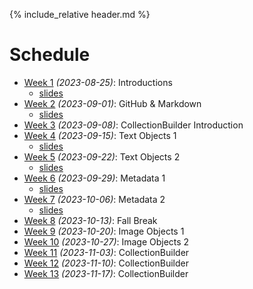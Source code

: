 [witten]: http://kg6ek7cq2b.search.serialssolutions.com/?V=1.0&L=KG6EK7CQ2B&S=JCs&C=TC0000298940&T=marc  "Witten, et al. in IUCAT"
[cb]: https://collectionbuilder.github.io "Collection Builder Home"
[omekanet]: https://omeka.net/ "Omeka hosted service"
[omekaorg]: https://omeka.org/ "Omeka Home"
{% include_relative header.md %}

# Schedule
* [Week 1](week01.md) _(2023-08-25)_: Introductions
	- [slides](https://ella.sice.indiana.edu/~jawalsh/z652_slides/week01.html)
* [Week 2](week02.md) _(2023-09-01)_: GitHub & Markdown 
	- [slides](https://ella.sice.indiana.edu/~jawalsh/z652_slides/week02.html)
* [Week 3](week03.md) _(2023-09-08)_: CollectionBuilder Introduction
* [Week 4](week04.md) _(2023-09-15)_: Text Objects 1
	- [slides](https://ella.sice.indiana.edu/~jawalsh/z652_slides/week04.html)
* [Week 5](week05.md) _(2023-09-22)_: Text Objects 2
	- [slides](https://ella.sice.indiana.edu/~jawalsh/z652_slides/week05.html)
* [Week 6](week06.md) _(2023-09-29)_: Metadata 1
	- [slides](https://docs.google.com/presentation/d/1KRezfqcwiGF-El9DrGCmBEJzxrkhSHDwzPGZdHWi87U/edit?usp=sharing)
* [Week 7](week07.md) _(2023-10-06)_: Metadata 2
    - [slides](https://docs.google.com/presentation/d/1lZgy5000Hr9wlE0sfyeLTN1k_fmMKrR4RzxOzhROxa0/edit?usp=sharing)
* [Week 8](week08.md) _(2023-10-13)_: Fall Break
* [Week 9](week09.md) _(2023-10-20)_: Image Objects 1
* [Week 10](week10.md) _(2023-10-27)_: Image Objects 2
* [Week 11](week11.md) _(2023-11-03)_: CollectionBuilder
* [Week 12](week12.md) _(2023-11-10)_: CollectionBuilder
* [Week 13](week13.md) _(2023-11-17)_: CollectionBuilder

<!--
Week 1 (2023-08-25): Introductions
Week 2 (2023-09-01): GitHub & Markdown
Week 3 (2023-09-08): CollectionBuilder Introduction
Week 4 (2023-09-15): Metadata 1 (AW)
Week 5 (2023-09-22): Metadata 2 (AW)
Week 6 (2023-09-29): Image Objects 1
Week 7 (2023-10-06): Image Objects 2
Week 8 (2023-10-13): Fall Break
Week 9 (2023-10-20): Text Objects 1 (AW)
Week 10 (2023-10-27): Text Objects 2
Week 11 (2023-11-03): CollectionBuilder
Week 12 (2023-11-10): CollectionBuilder
Week 13 (2023-11-17): CollectionBuilder
-->
